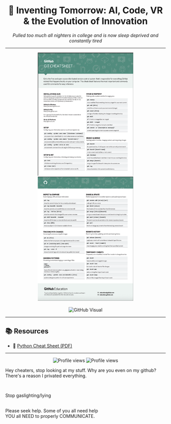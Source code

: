 <div align="center">
  <h1>🚀 Inventing Tomorrow: AI, Code, VR & the Evolution of Innovation</h1>
  <p>
    <em>Pulled too much all nighters in college and is now sleep deprived and constantly tired</em>
  </p>
</div>

---

<div align="center">
  <img src="https://github.com/webgence/webgence/blob/main/github1.png" alt="Tech Showcase 1" width="300">
  <img src="https://github.com/webgence/webgence/blob/main/gitthub2.png" alt="Tech Showcase 2" width="300">
</div>

<br/>

<div align="center">
  <img width="828" alt="GitHub Visual" src="https://github.com/user-attachments/assets/ada95d50-d734-4247-871b-4a7ca33729e5" />
</div>


---

## 📚 Resources

- 📄 [Python Cheat Sheet (PDF)](https://github.com/webgence/webgence/blob/main/python_cheatsheet.pdf)

---

<div align="center">
  <img src="https://komarev.com/ghpvc/?username=webgence&style=flat-square&color=blue" alt="Profile views"/>
  <img src="https://komarev.com/ghpvc/?username=iwang1959&style=flat-square&color=red" alt="Profile views"/>
</div>


Hey cheaters, stop looking at my stuff.
Why are you even on my github? There's a reason I privated everything.

<br>

Stop gaslighting/lying

<br>
Please seek help. Some of you all need help
<br>
YOU all NEED to properly COMMUNICATE.
